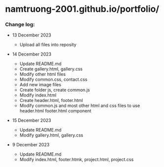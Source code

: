 # namtruong-2001.github.io/portfolio/

### Change log:

- 13 December 2023
    - Upload all files into reposity

- 14 December 2023
    - Update README.md
    - Create gallery.html, gallery.css
    - Modify other html files
    - Modify common.css, contact.css
    - Add new image files
    - Create folder js, create common.js
    - Modify index.html
    - Create header.html, footer.html
    - Modify common.js and most other html and css files to use header.html footer.html component

- 15 December 2023
    - Update README.md
    - Modify gallery.html, gallery.css

- 9 December 2023
    - Update README.md
    - Modify index.html, footer.htmk, project.html, project.css